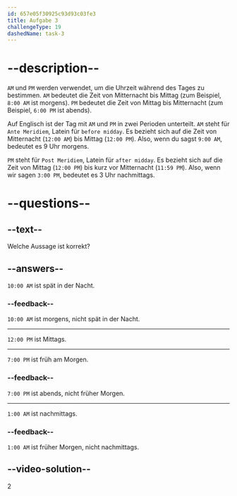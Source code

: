 ```yaml
---
id: 657e05f30925c93d93c03fe3
title: Aufgabe 3
challengeType: 19
dashedName: task-3
---
```


# --description--

`AM` und `PM` werden verwendet, um die Uhrzeit während des Tages zu bestimmen. `AM` bedeutet die Zeit von Mitternacht bis Mittag (zum Beispiel, `8:00 AM` ist morgens). `PM` bedeutet die Zeit von Mittag bis Mitternacht (zum Beispiel, `6:00 PM` ist abends).

Auf Englisch ist der Tag mit `AM` und `PM` in zwei Perioden unterteilt. `AM` steht für `Ante Meridiem`, Latein für `before midday`. Es bezieht sich auf die Zeit von Mitternacht (`12:00 AM`) bis Mittag (`12:00 PM`). Also, wenn du sagst `9:00 AM`, bedeutet es 9 Uhr morgens.

`PM` steht für `Post Meridiem`, Latein für `after midday`. Es bezieht sich auf die Zeit von Mittag (`12:00 PM`) bis kurz vor Mitternacht (`11:59 PM`). Also, wenn wir sagen `3:00 PM`, bedeutet es 3 Uhr nachmittags.


# --questions--

## --text--

Welche Aussage ist korrekt?

## --answers--

`10:00 AM` ist spät in der Nacht.

### --feedback--

`10:00 AM` ist morgens, nicht spät in der Nacht.

---

`12:00 PM` ist Mittags.

---

`7:00 PM` ist früh am Morgen.

### --feedback--

`7:00 PM` ist abends, nicht früher Morgen.

---

`1:00 AM` ist nachmittags.

### --feedback--

`1:00 AM` ist früher Morgen, nicht nachmittags.

## --video-solution--

2
